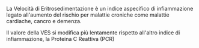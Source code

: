 La Velocità di Eritrosedimentazione è un indice aspecifico di infiammazione legato all'aumento del rischio per malattie croniche come malattie cardiache, cancro e demenza.

Il valore della VES si modifica più lentamente rispetto all'altro indice di infiammazione, la Proteina C Reattiva (PCR)